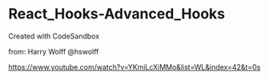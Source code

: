 # React_Hooks-Advanced_Hooks
Created with CodeSandbox

from: Harry Wolff @hswolff

https://www.youtube.com/watch?v=YKmiLcXiMMo&list=WL&index=42&t=0s
